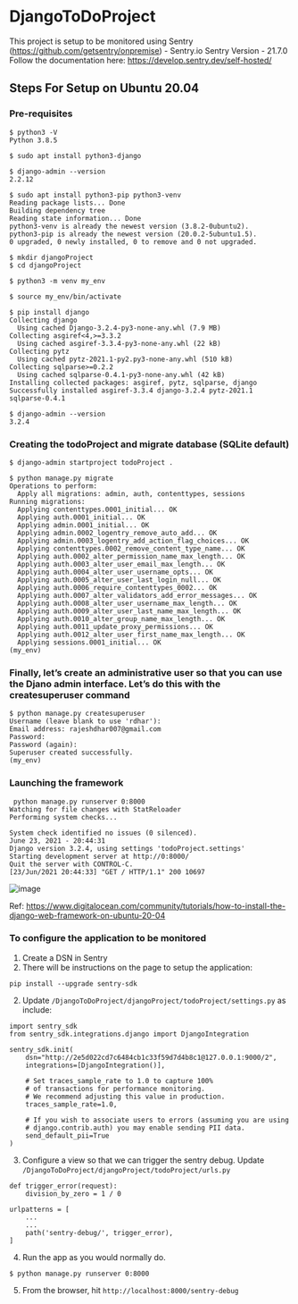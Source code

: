 # DjangoToDoProject

This project is setup to be monitored using Sentry (https://github.com/getsentry/onpremise) - Sentry.io
Sentry Version - 21.7.0
Follow the documentation here: https://develop.sentry.dev/self-hosted/


## Steps For Setup on Ubuntu 20.04
### Pre-requisites
```
$ python3 -V
Python 3.8.5

$ sudo apt install python3-django

$ django-admin --version
2.2.12

$ sudo apt install python3-pip python3-venv
Reading package lists... Done
Building dependency tree       
Reading state information... Done
python3-venv is already the newest version (3.8.2-0ubuntu2).
python3-pip is already the newest version (20.0.2-5ubuntu1.5).
0 upgraded, 0 newly installed, 0 to remove and 0 not upgraded.

$ mkdir djangoProject
$ cd djangoProject

$ python3 -m venv my_env

$ source my_env/bin/activate

$ pip install django
Collecting django
  Using cached Django-3.2.4-py3-none-any.whl (7.9 MB)
Collecting asgiref<4,>=3.3.2
  Using cached asgiref-3.3.4-py3-none-any.whl (22 kB)
Collecting pytz
  Using cached pytz-2021.1-py2.py3-none-any.whl (510 kB)
Collecting sqlparse>=0.2.2
  Using cached sqlparse-0.4.1-py3-none-any.whl (42 kB)
Installing collected packages: asgiref, pytz, sqlparse, django
Successfully installed asgiref-3.3.4 django-3.2.4 pytz-2021.1 sqlparse-0.4.1

$ django-admin --version
3.2.4

```


### Creating the todoProject and migrate database (SQLite default)
```
$ django-admin startproject todoProject .

$ python manage.py migrate
Operations to perform:
  Apply all migrations: admin, auth, contenttypes, sessions
Running migrations:
  Applying contenttypes.0001_initial... OK
  Applying auth.0001_initial... OK
  Applying admin.0001_initial... OK
  Applying admin.0002_logentry_remove_auto_add... OK
  Applying admin.0003_logentry_add_action_flag_choices... OK
  Applying contenttypes.0002_remove_content_type_name... OK
  Applying auth.0002_alter_permission_name_max_length... OK
  Applying auth.0003_alter_user_email_max_length... OK
  Applying auth.0004_alter_user_username_opts... OK
  Applying auth.0005_alter_user_last_login_null... OK
  Applying auth.0006_require_contenttypes_0002... OK
  Applying auth.0007_alter_validators_add_error_messages... OK
  Applying auth.0008_alter_user_username_max_length... OK
  Applying auth.0009_alter_user_last_name_max_length... OK
  Applying auth.0010_alter_group_name_max_length... OK
  Applying auth.0011_update_proxy_permissions... OK
  Applying auth.0012_alter_user_first_name_max_length... OK
  Applying sessions.0001_initial... OK
(my_env)

```

### Finally, let’s create an administrative user so that you can use the Djano admin interface. Let’s do this with the createsuperuser command

```
$ python manage.py createsuperuser
Username (leave blank to use 'rdhar'):      
Email address: rajeshdhar007@gmail.com
Password: 
Password (again): 
Superuser created successfully.
(my_env)

```

### Launching the framework
```
 python manage.py runserver 0:8000
Watching for file changes with StatReloader
Performing system checks...

System check identified no issues (0 silenced).
June 23, 2021 - 20:44:31
Django version 3.2.4, using settings 'todoProject.settings'
Starting development server at http://0:8000/
Quit the server with CONTROL-C.
[23/Jun/2021 20:44:33] "GET / HTTP/1.1" 200 10697

```
![image](https://user-images.githubusercontent.com/77116268/123165533-5ab9fb00-d442-11eb-9ec6-b57c60a04681.png)


Ref: https://www.digitalocean.com/community/tutorials/how-to-install-the-django-web-framework-on-ubuntu-20-04

### To configure the application to be monitored
1. Create a DSN in Sentry
2. There will be instructions on the page to setup the application:
```
pip install --upgrade sentry-sdk
```
2. Update ```/DjangoToDoProject/djangoProject/todoProject/settings.py``` as include:
```
import sentry_sdk
from sentry_sdk.integrations.django import DjangoIntegration

sentry_sdk.init(
    dsn="http://2e5d022cd7c6484cb1c33f59d7d4b8c1@127.0.0.1:9000/2",
    integrations=[DjangoIntegration()],

    # Set traces_sample_rate to 1.0 to capture 100%
    # of transactions for performance monitoring.
    # We recommend adjusting this value in production.
    traces_sample_rate=1.0,

    # If you wish to associate users to errors (assuming you are using
    # django.contrib.auth) you may enable sending PII data.
    send_default_pii=True
)
```

3. Configure a view so that we can trigger the sentry debug. Update ```/DjangoToDoProject/djangoProject/todoProject/urls.py```

```
def trigger_error(request):
    division_by_zero = 1 / 0

urlpatterns = [
    ...
    ...
    path('sentry-debug/', trigger_error),
]
```
4. Run the app as you would normally do.
```
$ python manage.py runserver 0:8000
```

5. From the browser, hit ```http://localhost:8000/sentry-debug```

